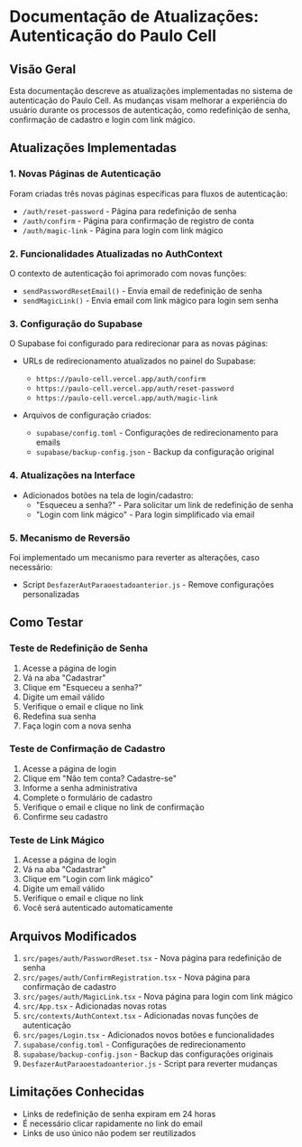 # Documentação de Atualizações: Autenticação do Paulo Cell

## Visão Geral

Esta documentação descreve as atualizações implementadas no sistema de autenticação do Paulo Cell. As mudanças visam melhorar a experiência do usuário durante os processos de autenticação, como redefinição de senha, confirmação de cadastro e login com link mágico.

## Atualizações Implementadas

### 1. Novas Páginas de Autenticação

Foram criadas três novas páginas específicas para fluxos de autenticação:

- `/auth/reset-password` - Página para redefinição de senha
- `/auth/confirm` - Página para confirmação de registro de conta
- `/auth/magic-link` - Página para login com link mágico

### 2. Funcionalidades Atualizadas no AuthContext

O contexto de autenticação foi aprimorado com novas funções:

- `sendPasswordResetEmail()` - Envia email de redefinição de senha
- `sendMagicLink()` - Envia email com link mágico para login sem senha

### 3. Configuração do Supabase

O Supabase foi configurado para redirecionar para as novas páginas:

- URLs de redirecionamento atualizados no painel do Supabase:
  - `https://paulo-cell.vercel.app/auth/confirm`
  - `https://paulo-cell.vercel.app/auth/reset-password`
  - `https://paulo-cell.vercel.app/auth/magic-link`

- Arquivos de configuração criados:
  - `supabase/config.toml` - Configurações de redirecionamento para emails
  - `supabase/backup-config.json` - Backup da configuração original

### 4. Atualizações na Interface

- Adicionados botões na tela de login/cadastro:
  - "Esqueceu a senha?" - Para solicitar um link de redefinição de senha
  - "Login com link mágico" - Para login simplificado via email

### 5. Mecanismo de Reversão

Foi implementado um mecanismo para reverter as alterações, caso necessário:

- Script `DesfazerAutParaoestadoanterior.js` - Remove configurações personalizadas

## Como Testar

### Teste de Redefinição de Senha

1. Acesse a página de login
2. Vá na aba "Cadastrar"
3. Clique em "Esqueceu a senha?"
4. Digite um email válido
5. Verifique o email e clique no link
6. Redefina sua senha
7. Faça login com a nova senha

### Teste de Confirmação de Cadastro

1. Acesse a página de login
2. Clique em "Não tem conta? Cadastre-se"
3. Informe a senha administrativa
4. Complete o formulário de cadastro
5. Verifique o email e clique no link de confirmação
6. Confirme seu cadastro

### Teste de Link Mágico

1. Acesse a página de login
2. Vá na aba "Cadastrar"
3. Clique em "Login com link mágico"
4. Digite um email válido
5. Verifique o email e clique no link
6. Você será autenticado automaticamente

## Arquivos Modificados

1. `src/pages/auth/PasswordReset.tsx` - Nova página para redefinição de senha
2. `src/pages/auth/ConfirmRegistration.tsx` - Nova página para confirmação de cadastro
3. `src/pages/auth/MagicLink.tsx` - Nova página para login com link mágico
4. `src/App.tsx` - Adicionadas novas rotas
5. `src/contexts/AuthContext.tsx` - Adicionadas novas funções de autenticação
6. `src/pages/Login.tsx` - Adicionados novos botões e funcionalidades
7. `supabase/config.toml` - Configurações de redirecionamento
8. `supabase/backup-config.json` - Backup das configurações originais
9. `DesfazerAutParaoestadoanterior.js` - Script para reverter mudanças

## Limitações Conhecidas

- Links de redefinição de senha expiram em 24 horas
- É necessário clicar rapidamente no link do email
- Links de uso único não podem ser reutilizados 